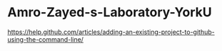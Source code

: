 # Amro-Zayed-s-Laboratory-YorkU
https://help.github.com/articles/adding-an-existing-project-to-github-using-the-command-line/
